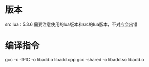 # 版本
src lua：5.3.6
需要注意使用的lua版本和src的lua版本，不对应会出错

# 编译指令
gcc -c -fPIC -o libadd.o libadd.cpp
gcc -shared -o libadd.so libadd.o


